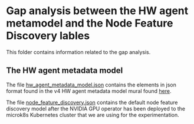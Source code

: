 # Gap analysis between the HW agent metamodel and the Node Feature Discovery lables
This folder contains information related to the gap analysis.

## The HW agent metadata model
The file [hw_agent_metadata_model.json](https://github.com/arne-munch-ellingsen/AIOD-hw-agent/blob/main/gap_analysis/hw_agent_metadata_model.json) contains the elements in json format found in the v4 HW agent metadata model mural found [here](https://app.mural.co/t/iti1211/m/iti1211/1700755468143/3ec0180dcadfdb820520d34e8f6b16e3e877252b?sender=5a46dd89-6989-44b8-a18a-b0faa92d622d).

The file [node_feature_discovery.json](https://github.com/arne-munch-ellingsen/AIOD-hw-agent/blob/main/gap_analysis/node_feature_discovery.json) contains the default node feature discovery model after the NVIDIA GPU operator has been deployed to the microk8s Kubernetes cluster that we are using for the experimentation.
